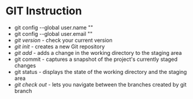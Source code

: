 # GIT Instruction

* git config --global user.name "" 
* git config --global user.email "" 
* *git version* - check your current version
* *git init* - creates a new Git repository
* *git add* - adds a change in the working directory to the staging area
* git commit - captures a snapshot of the project's currently staged changes
* git status - displays the state of the working directory and the staging area
* *git check out* - lets you navigate between the branches created by git branch